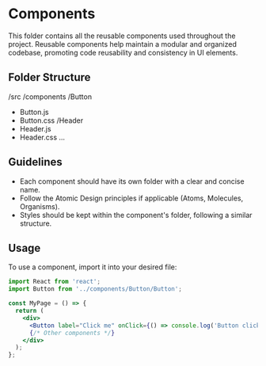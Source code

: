 # Components

This folder contains all the reusable components used throughout the project. Reusable components help maintain a modular and organized codebase, promoting code reusability and consistency in UI elements.

## Folder Structure

/src
/components
/Button
- Button.js
- Button.css
/Header
- Header.js
- Header.css
...

## Guidelines
- Each component should have its own folder with a clear and concise name.
- Follow the Atomic Design principles if applicable (Atoms, Molecules, Organisms).
- Styles should be kept within the component's folder, following a similar structure.


## Usage
To use a component, import it into your desired file:

```jsx
import React from 'react';
import Button from '../components/Button/Button';

const MyPage = () => {
  return (
    <div>
      <Button label="Click me" onClick={() => console.log('Button clicked')} />
      {/* Other components */}
    </div>
  );
};

```



